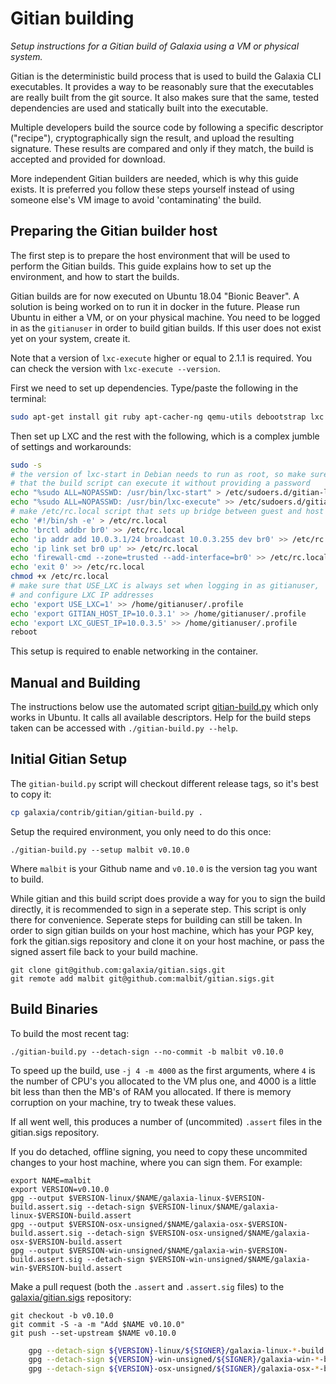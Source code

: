 Gitian building
================

*Setup instructions for a Gitian build of Galaxia using a VM or physical system.*

Gitian is the deterministic build process that is used to build the Galaxia CLI
executables. It provides a way to be reasonably sure that the
executables are really built from the git source. It also makes sure that
the same, tested dependencies are used and statically built into the executable.

Multiple developers build the source code by following a specific descriptor
("recipe"), cryptographically sign the result, and upload the resulting signature.
These results are compared and only if they match, the build is accepted and provided
for download.

More independent Gitian builders are needed, which is why this guide exists.
It is preferred you follow these steps yourself instead of using someone else's
VM image to avoid 'contaminating' the build.

Preparing the Gitian builder host
---------------------------------

The first step is to prepare the host environment that will be used to perform the Gitian builds.
This guide explains how to set up the environment, and how to start the builds.

Gitian builds are for now executed on Ubuntu 18.04 "Bionic Beaver". A solution is being worked on to run
it in docker in the future. Please run Ubuntu in either a VM, or on your physical machine.
You need to be logged in as the `gitianuser` in order to build gitian builds. If this user does not exist yet on your system,
create it.

Note that a version of `lxc-execute` higher or equal to 2.1.1 is required.
You can check the version with `lxc-execute --version`.

First we need to set up dependencies. Type/paste the following in the terminal:

```bash
sudo apt-get install git ruby apt-cacher-ng qemu-utils debootstrap lxc python-cheetah parted kpartx bridge-utils make ubuntu-archive-keyring curl firewalld
```

Then set up LXC and the rest with the following, which is a complex jumble of settings and workarounds:

```bash
sudo -s
# the version of lxc-start in Debian needs to run as root, so make sure
# that the build script can execute it without providing a password
echo "%sudo ALL=NOPASSWD: /usr/bin/lxc-start" > /etc/sudoers.d/gitian-lxc
echo "%sudo ALL=NOPASSWD: /usr/bin/lxc-execute" >> /etc/sudoers.d/gitian-lxc
# make /etc/rc.local script that sets up bridge between guest and host
echo '#!/bin/sh -e' > /etc/rc.local
echo 'brctl addbr br0' >> /etc/rc.local
echo 'ip addr add 10.0.3.1/24 broadcast 10.0.3.255 dev br0' >> /etc/rc.local
echo 'ip link set br0 up' >> /etc/rc.local
echo 'firewall-cmd --zone=trusted --add-interface=br0' >> /etc/rc.local
echo 'exit 0' >> /etc/rc.local
chmod +x /etc/rc.local
# make sure that USE_LXC is always set when logging in as gitianuser,
# and configure LXC IP addresses
echo 'export USE_LXC=1' >> /home/gitianuser/.profile
echo 'export GITIAN_HOST_IP=10.0.3.1' >> /home/gitianuser/.profile
echo 'export LXC_GUEST_IP=10.0.3.5' >> /home/gitianuser/.profile
reboot
```

This setup is required to enable networking in the container.


Manual and Building
-------------------
The instructions below use the automated script [gitian-build.py](https://github.com/betcoin/bitcoin/blob/master/contrib/gitian-build.py) which only works in Ubuntu.
It calls all available descriptors. Help for the build steps taken can be accessed with `./gitian-build.py --help`.

Initial Gitian Setup
--------------------
The `gitian-build.py` script will checkout different release tags, so it's best to copy it:

```bash
cp galaxia/contrib/gitian/gitian-build.py .
```

Setup the required environment, you only need to do this once:

```
./gitian-build.py --setup malbit v0.10.0
```

Where `malbit` is your Github name and `v0.10.0` is the version tag you want to build.

While gitian and this build script does provide a way for you to sign the build directly, it is recommended to sign in a seperate step.
This script is only there for convenience. Seperate steps for building can still be taken.
In order to sign gitian builds on your host machine, which has your PGP key,
fork the gitian.sigs repository and clone it on your host machine,
or pass the signed assert file back to your build machine.

```
git clone git@github.com:galaxia/gitian.sigs.git
git remote add malbit git@github.com:malbit/gitian.sigs.git
```

Build Binaries
-----------------------------
To build the most recent tag:

 `./gitian-build.py --detach-sign --no-commit -b malbit v0.10.0`

To speed up the build, use `-j 4 -m 4000` as the first arguments, where `4` is the number of CPU's you allocated to the VM plus one, and 4000 is a little bit less than then the MB's of RAM you allocated. If there is memory corruption on your machine, try to tweak these values.

If all went well, this produces a number of (uncommited) `.assert` files in the gitian.sigs repository.

If you do detached, offline signing, you need to copy these uncommited changes to your host machine, where you can sign them. For example:

```
export NAME=malbit
export VERSION=v0.10.0
gpg --output $VERSION-linux/$NAME/galaxia-linux-$VERSION-build.assert.sig --detach-sign $VERSION-linux/$NAME/galaxia-linux-$VERSION-build.assert
gpg --output $VERSION-osx-unsigned/$NAME/galaxia-osx-$VERSION-build.assert.sig --detach-sign $VERSION-osx-unsigned/$NAME/galaxia-osx-$VERSION-build.assert
gpg --output $VERSION-win-unsigned/$NAME/galaxia-win-$VERSION-build.assert.sig --detach-sign $VERSION-win-unsigned/$NAME/galaxia-win-$VERSION-build.assert
```

Make a pull request (both the `.assert` and `.assert.sig` files) to the
[galaxia/gitian.sigs](https://github.com/ElSamaritan/gitian.sigs/) repository:

```
git checkout -b v0.10.0
git commit -S -a -m "Add $NAME v0.10.0"
git push --set-upstream $NAME v0.10.0
```

```bash
    gpg --detach-sign ${VERSION}-linux/${SIGNER}/galaxia-linux-*-build.assert
    gpg --detach-sign ${VERSION}-win-unsigned/${SIGNER}/galaxia-win-*-build.assert
    gpg --detach-sign ${VERSION}-osx-unsigned/${SIGNER}/galaxia-osx-*-build.assert
```
